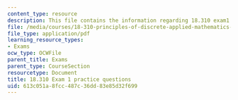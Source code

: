 ```yaml
---
content_type: resource
description: This file contains the information regarding 18.310 exam1 practice questions.
file: /media/courses/18-310-principles-of-discrete-applied-mathematics-fall-2013/613c051a8fcc487c36dd83e85d32f699_MIT18_310F13_PracExam1.pdf
file_type: application/pdf
learning_resource_types:
- Exams
ocw_type: OCWFile
parent_title: Exams
parent_type: CourseSection
resourcetype: Document
title: 18.310 Exam 1 practice questions
uid: 613c051a-8fcc-487c-36dd-83e85d32f699
---
```

